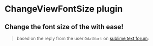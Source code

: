# ChangeViewFontSize plugin
## Change the font size of the with ease!
> based on the reply from the user `OdatNurt` on [sublime text forum](https://forum.sublimetext.com/t/change-font-size-for-an-individual-buffer-panel/33656/2): 
